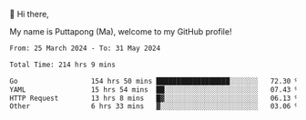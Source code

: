 👋 Hi there,

My name is Puttapong (Ma), welcome to my GitHub profile!

<!--START_SECTION:waka-->

```txt
From: 25 March 2024 - To: 31 May 2024

Total Time: 214 hrs 9 mins

Go                  154 hrs 50 mins ██████████████████░░░░░░░   72.30 %
YAML                15 hrs 54 mins  ██░░░░░░░░░░░░░░░░░░░░░░░   07.43 %
HTTP Request        13 hrs 8 mins   █▓░░░░░░░░░░░░░░░░░░░░░░░   06.13 %
Other               6 hrs 33 mins   ▓░░░░░░░░░░░░░░░░░░░░░░░░   03.06 %
```

<!--END_SECTION:waka-->
